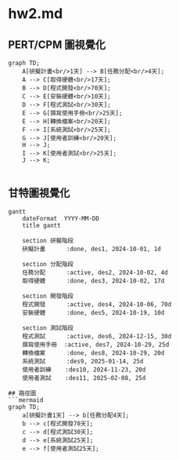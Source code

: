 # hw2.md


## PERT/CPM 圖視覺化

```mermaid
graph TD;
    A[研擬計畫<br/>1天] --> B[任務分配<br/>4天];
    A --> C[取得硬體<br/>17天];
    B --> D[程式開發<br/>70天];
    C --> E[安裝硬體<br/>10天];
    D --> F[程式測試<br/>30天];
    E --> G[撰寫使用手冊<br/>25天];
    E --> H[轉換檔案<br/>20天];
    F --> I[系統測試<br/>25天];
    G --> J[使用者訓練<br/>20天];
    H --> J;
    I --> K[使用者測試<br/>25天];
    J --> K;


```





## 甘特圖視覺化
```mermaid
gantt
    dateFormat  YYYY-MM-DD
    title gantt

    section 研擬階段
    研擬計畫      :done, des1, 2024-10-01, 1d

    section 分配階段
    任務分配      :active, des2, 2024-10-02, 4d
    取得硬體      :done, des3, 2024-10-02, 17d

    section 開發階段
    程式開發      :active, des4, 2024-10-06, 70d
    安裝硬體      :done, des5, 2024-10-19, 10d

    section 測試階段
    程式測試      :active, des6, 2024-12-15, 30d
    撰寫使用手冊  :active, des7, 2024-10-29, 25d
    轉換檔案      :done, des8, 2024-10-29, 20d
    系統測試      :des9, 2025-01-14, 25d
    使用者訓練    :des10, 2024-11-23, 20d
    使用者測試    :des11, 2025-02-08, 25d

## 路徑圖
```mermaid
graph TD;
    a[研擬計畫1天] --> b[任務分配4天];
    b --> c[程式開發70天];
    c --> d[程式測試30天];
    d --> e[系統測試25天];
    e --> f[使用者測試25天];
